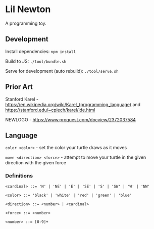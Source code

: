 # Lil Newton

A programming toy.

## Development

Install dependencies: `npm install`

Build to JS: `./tool/bundle.sh`

Serve for development (auto rebuild): `./tool/serve.sh`

## Prior Art

Stanford Karel - https://en.wikipedia.org/wiki/Karel_(programming_language)
and https://stanford.edu/~cpiech/karel/ide.html

NEWLOGO - https://www.proquest.com/docview/2372037584

## Language

`color <color>` - set the color your turtle draws as it moves

`move <direction> <force>` - attempt to move your turtle in the given
direction with the given force

### Definitions

```
<cardinal> ::= 'N' | 'NE' | 'E' | 'SE' | 'S' | 'SW' | 'W' | 'NW'

<color> ::= 'black' | 'white' | 'red' | 'green' | 'blue'

<direction> ::= <number> | <cardinal>

<force> ::= <number>

<number> ::= [0-9]+
```
